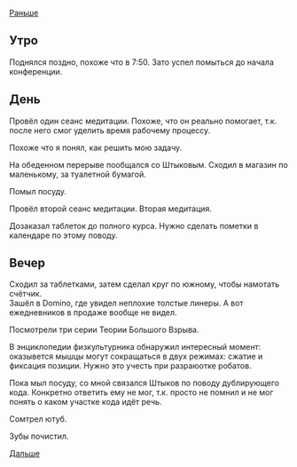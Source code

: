 [Раньше](2020.11.29.md)  
## Утро
Поднялся поздно, похоже что в 7:50. Зато успел помыться до начала конференции.
## День
Провёл один сеанс медитации. Похоже, что он реально помогает, т.к. после него смог уделить время рабочему процессу.

Похоже что я понял, как решить мою задачу.

На обеденном перерыве пообщался со Штыковым. Сходил в магазин по маленькому, за туалетной бумагой.  

Помыл посуду.

Провёл второй сеанс медитации.
Вторая медитация.

Дозаказал таблеток до полного курса. Нужно сделать пометки в календаре по этому поводу.
## Вечер
Сходил за таблетками, затем сделал круг по южному, чтобы намотать счётчик.  
Зашёл в Domino, где увидел неплохие толстые линеры. А вот ежедневников в продаже вообще не видел.

Посмотрели три серии Теории Большого Взрыва.

В энциклопедии физкультурника обнаружил интересный момент: оказывется мышцы могут сокращаться в двух режимах: сжатие и фиксация позиции. Нужно это учесть при разраюотке робатов.

Пока мыл посуду, со мной связался Штыков по поводу дублирующего кода. Конкретно ответить ему не мог, т.к. просто не помнил и не мог понять о каком участке кода идёт речь.

Сомтрел ютуб.

Зубы почистил.

[Дальше](2020.12.01.md)
